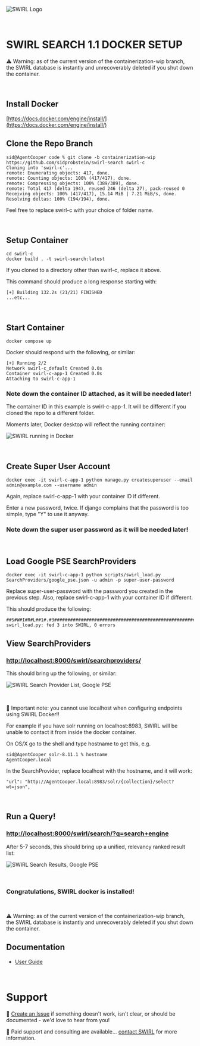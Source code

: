 ![SWIRL Logo](./images/swirl_logo_notext_200.jpg)

<br/>

# SWIRL SEARCH 1.1 DOCKER SETUP

:warning: Warning: as of the current version of the containerization-wip branch, the SWIRL database is instantly and unrecoverably deleted if you shut down the container.

<br/>

## Install Docker

[https://docs.docker.com/engine/install/](https://docs.docker.com/engine/install/)

## Clone the Repo Branch

```
sid@AgentCooper code % git clone -b containerization-wip https://github.com/sidprobstein/swirl-search swirl-c
Cloning into 'swirl-c'...
remote: Enumerating objects: 417, done.
remote: Counting objects: 100% (417/417), done.
remote: Compressing objects: 100% (389/389), done.
remote: Total 417 (delta 194), reused 246 (delta 27), pack-reused 0
Receiving objects: 100% (417/417), 15.14 MiB | 7.21 MiB/s, done.
Resolving deltas: 100% (194/194), done.
```

Feel free to replace swirl-c with your choice of folder name.

<br/>

## Setup Container

```
cd swirl-c
docker build . -t swirl-search:latest
```

If you cloned to a directory other than swirl-c, replace it above.

This command should produce a long response starting with:

```
[+] Building 132.2s (21/21) FINISHED
...etc...
```

<br/>

## Start Container

```
docker compose up
```

Docker should respond with the following, or similar:

```
[+] Running 2/2
Network swirl-c_default Created 0.0s
Container swirl-c-app-1 Created 0.0s
Attaching to swirl-c-app-1
```

### Note down the container ID attached, as it will be needed later!

The container ID in this example is swirl-c-app-1. It will be different if you cloned the repo to a different folder.

Moments later, Docker desktop will reflect the running container:

![SWIRL running in Docker](/docs/images/swirl_docker.png)

<br/>

## Create Super User Account

```
docker exec -it swirl-c-app-1 python manage.py createsuperuser --email admin@example.com --username admin
```

Again, replace swirl-c-app-1 with your container ID if different. 

Enter a new password, twice. If django complains that the password is too simple, type "Y" to use it anyway. 

### Note down the super user password as it will be needed later!

<br/>

## Load Google PSE SearchProviders

```
docker exec -it swirl-c-app-1 python scripts/swirl_load.py SearchProviders/google_pse.json -u admin -p super-user-password
```

Replace super-user-password with the password you created in the previous step. 
Also, replace swirl-c-app-1 with your container ID if different. 

This should produce the following:

```
##S#W#I#R#L##1#.#3##############################################################
swirl_load.py: fed 3 into SWIRL, 0 errors
```

## View SearchProviders

### [http://localhost:8000/swirl/searchproviders/](http://localhost:8000/swirl/searchproviders/)

This should bring up the following, or similar:

![SWIRL Search Provider List, Google PSE](/docs/images/pse/swirl_spl_list.png)

<br/>

:key: Important note: you cannot use localhost when configuring endpoints using SWIRL Docker!!

For example if you have solr running on localhost:8983, SWIRL will be unable to contact it
from inside the docker container. 

On OS/X go to the shell and type hostname to get this, e.g.

```
sid@AgentCooper solr-8.11.1 % hostname
AgentCooper.local
```

In the SearchProvider, replace localhost with the hostname, and it will work:

```
"url": "http://AgentCooper.local:8983/solr/{collection}/select?wt=json",
```

<br/>

## Run a Query!

### [http://localhost:8000/swirl/search/?q=search+engine](http://localhost:8000/swirl/search/?q=search+engine)

After 5-7 seconds, this should bring up a unified, relevancy ranked result list:

![SWIRL Search Results, Google PSE](/docs/images/pse/swirl_results_mixed_1.png)

<br/>

### Congratulations, SWIRL docker is installed!

<br/>

:warning: Warning: as of the current version of the containerization-wip branch, the SWIRL database is instantly and unrecoverably deleted if you shut down the container.

## Documentation

* [User Guide](https://github.com/sidprobstein/swirl-search/wiki/2.-User-Guide)

<br/>

# Support

:small_blue_diamond: [Create an Issue](https://github.com/sidprobstein/swirl-search/issues) if something doesn't work, isn't clear, or should be documented - we'd love to hear from you!

:small_blue_diamond: Paid support and consulting are available... [contact SWIRL](mailto:swirl@probstein.com) for more information.
